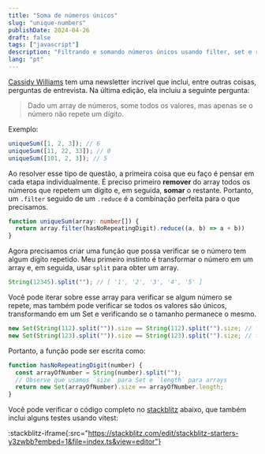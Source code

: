 ```yaml
---
title: "Soma de números únicos"
slug: "unique-numbers"
publishDate: 2024-04-26
draft: false
tags: ["javascript"]
description: "Filtrando e somando números únicos usando filter, set e reduce"
lang: "pt"
---
```


[Cassidy Williams](https://cassidoo.co/) tem uma newsletter incrível que inclui, entre outras coisas, perguntas de entrevista. Na última edição, ela incluiu a seguinte pergunta:

> Dado um array de números, some todos os valores, mas apenas se o número não repete um dígito.

Exemplo:

```typescript
uniqueSum([1, 2, 3]); // 6
uniqueSum([11, 22, 33]); // 0
uniqueSum([101, 2, 3]); // 5
```

Ao resolver esse tipo de questão, a primeira coisa que eu faço é pensar em cada etapa individualmente. É preciso primeiro **remover** do array todos os números que repetem um dígito e, em seguida, **somar** o restante. Portanto, um `.filter` seguido de um `.reduce` é a combinação perfeita para o que precisamos.

```typescript
function uniqueSum(array: number[]) {
  return array.filter(hasNoRepeatingDigit).reduce((a, b) => a + b))
}
```

Agora precisamos criar uma função que possa verificar se o número tem algum dígito repetido. Meu primeiro instinto é transformar o número em um array e, em seguida, usar `split` para obter um array.

```typescript
String(12345).split(""); // [ '1', '2', '3', '4', '5' ]
```

Você pode iterar sobre esse array para verificar se algum número se repete, mas também pode verificar se todos os valores são únicos, transformando em um Set e verificando se o tamanho permanece o mesmo.

```typescript
new Set(String(112).split("")).size == String(112).split("").size; // false
new Set(String(123).split("")).size == String(123).split("").size; // true
```

Portanto, a função pode ser escrita como:

```typescript
function hasNoRepeatingDigit(number) {
  const arrayOfNumber = String(number).split("");
  // Observe que usamos `size` para Set e `length` para arrays
  return new Set(arrayOfNumber).size == arrayOfNumber.length;
}
```

Você pode verificar o código completo no [stackblitz](https://stackblitz.com/edit/stackblitz-starters-y3zwbb?file=index.ts) abaixo, que também inclui alguns testes usando vitest:

:stackblitz-iframe{:src="https://stackblitz.com/edit/stackblitz-starters-y3zwbb?embed=1&file=index.ts&view=editor"}
